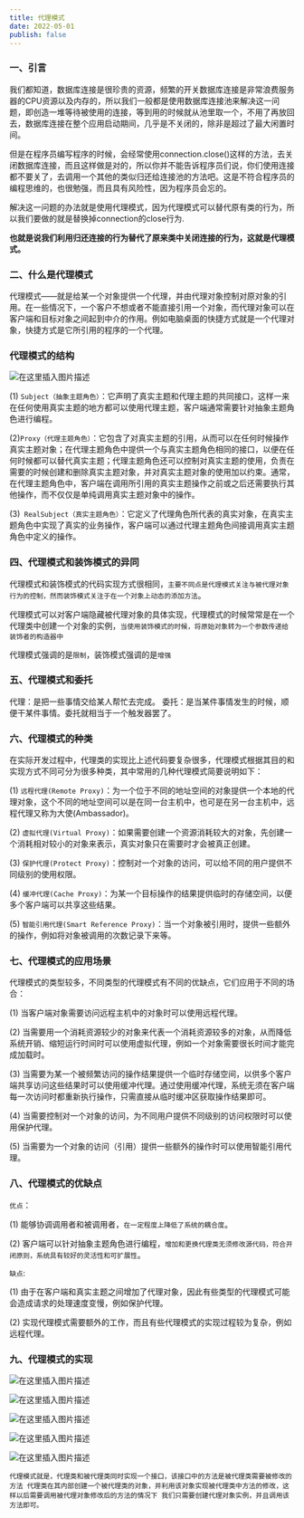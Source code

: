 ```yaml
---
title: 代理模式
date: 2022-05-01
publish: false
---
```


### 一、引言

我们都知道，数据库连接是很珍贵的资源，频繁的开关数据库连接是非常浪费服务器的CPU资源以及内存的，所以我们一般都是使用数据库连接池来解决这一问题，即创造一堆等待被使用的连接，等到用的时候就从池里取一个，不用了再放回去，数据库连接在整个应用启动期间，几乎是不关闭的，除非是超过了最大闲置时间。

但是在程序员编写程序的时候，会经常使用connection.close()这样的方法，去关闭数据库连接，而且这样做是对的，所以你并不能告诉程序员们说，你们使用连接都不要关了，去调用一个其他的类似归还给连接池的方法吧。这是不符合程序员的编程思维的，也很勉强，而且具有风险性，因为程序员会忘的。

解决这一问题的办法就是使用代理模式，因为代理模式可以替代原有类的行为，所以我们要做的就是替换掉connection的close行为.

**也就是说我们利用归还连接的行为替代了原来类中关闭连接的行为，这就是代理模式。**

### 二、什么是代理模式

代理模式——就是给某一个对象提供一个代理，并由代理对象控制对原对象的引用。在一些情况下，一个客户不想或者不能直接引用一个对象，而代理对象可以在客户端和目标对象之间起到中介的作用。例如电脑桌面的快捷方式就是一个代理对象，快捷方式是它所引用的程序的一个代理。

### 代理模式的结构

![在这里插入图片描述](https://img-blog.csdnimg.cn/638cf6c602b64b89ad5e433477ab715d.png)

(1) `Subject（抽象主题角色）`：它声明了真实主题和代理主题的共同接口，这样一来在任何使用真实主题的地方都可以使用代理主题，客户端通常需要针对抽象主题角色进行编程。

(2)`Proxy（代理主题角色）`：它包含了对真实主题的引用，从而可以在任何时候操作真实主题对象；在代理主题角色中提供一个与真实主题角色相同的接口，以便在任何时候都可以替代真实主题；代理主题角色还可以控制对真实主题的使用，负责在需要的时候创建和删除真实主题对象，并对真实主题对象的使用加以约束。通常，在代理主题角色中，客户端在调用所引用的真实主题操作之前或之后还需要执行其他操作，而不仅仅是单纯调用真实主题对象中的操作。

(3)` RealSubject（真实主题角色）`：它定义了代理角色所代表的真实对象，在真实主题角色中实现了真实的业务操作，客户端可以通过代理主题角色间接调用真实主题角色中定义的操作。

### 四、代理模式和装饰模式的异同

代理模式和装饰模式的代码实现方式很相同，`主要不同点是代理模式关注与被代理对象行为的控制，然而装饰模式关注于在一个对象上动态的添加方法`。

代理模式可以对客户端隐藏被代理对象的具体实现，代理模式的时候常常是在一个代理类中创建一个对象的实例，`当使用装饰模式的时候，将原始对象转为一个参数传递给装饰者的构造器中`

代理模式强调的是`限制`，装饰模式强调的是`增强`

### 五、代理模式和委托

代理：是把一些事情交给某人帮忙去完成。
委托：是当某件事情发生的时候，顺便干某件事情。委托就相当于一个触发器罢了。

### 六、代理模式的种类

在实际开发过程中，代理类的实现比上述代码要复杂很多，代理模式根据其目的和实现方式不同可分为很多种类，其中常用的几种代理模式简要说明如下：

(1) `远程代理(Remote Proxy)`：为一个位于不同的地址空间的对象提供一个本地的代理对象，这个不同的地址空间可以是在同一台主机中，也可是在另一台主机中，远程代理又称为大使(Ambassador)。

(2) `虚拟代理(Virtual Proxy)`：如果需要创建一个资源消耗较大的对象，先创建一个消耗相对较小的对象来表示，真实对象只在需要时才会被真正创建。

(3) `保护代理(Protect Proxy)`：控制对一个对象的访问，可以给不同的用户提供不同级别的使用权限。

(4) `缓冲代理(Cache Proxy)`：为某一个目标操作的结果提供临时的存储空间，以便多个客户端可以共享这些结果。

(5) `智能引用代理(Smart Reference Proxy)`：当一个对象被引用时，提供一些额外的操作，例如将对象被调用的次数记录下来等。

### 七、代理模式的应用场景

代理模式的类型较多，不同类型的代理模式有不同的优缺点，它们应用于不同的场合：

(1) 当客户端对象需要访问远程主机中的对象时可以使用远程代理。

(2) 当需要用一个消耗资源较少的对象来代表一个消耗资源较多的对象，从而降低系统开销、缩短运行时间时可以使用虚拟代理，例如一个对象需要很长时间才能完成加载时。

(3) 当需要为某一个被频繁访问的操作结果提供一个临时存储空间，以供多个客户端共享访问这些结果时可以使用缓冲代理。通过使用缓冲代理，系统无须在客户端每一次访问时都重新执行操作，只需直接从临时缓冲区获取操作结果即可。

(4) 当需要控制对一个对象的访问，为不同用户提供不同级别的访问权限时可以使用保护代理。

(5) 当需要为一个对象的访问（引用）提供一些额外的操作时可以使用智能引用代理。

### 八、代理模式的优缺点

`优点`：

(1) 能够协调调用者和被调用者，`在一定程度上降低了系统的耦合度`。

(2) 客户端可以针对抽象主题角色进行编程，`增加和更换代理类无须修改源代码，符合开闭原则，系统具有较好的灵活性和可扩展性`。

`缺点`:

(1) 由于在客户端和真实主题之间增加了代理对象，因此有些类型的代理模式可能会造成请求的处理速度变慢，例如保护代理。

(2) 实现代理模式需要额外的工作，而且有些代理模式的实现过程较为复杂，例如远程代理。

### 九、代理模式的实现

![在这里插入图片描述](https://img-blog.csdnimg.cn/08499255c61d4bf9b1909c3f81d54eb3.png)

![在这里插入图片描述](https://img-blog.csdnimg.cn/7569ca64085645148b670e8baff84ce1.png)

![在这里插入图片描述](https://img-blog.csdnimg.cn/6f807f099db84ebe8a602ecbc14808e1.png)

![在这里插入图片描述](https://img-blog.csdnimg.cn/368906523a6f44cfa93f5bda5325d865.png)

![在这里插入图片描述](https://img-blog.csdnimg.cn/e3b008b630f34b2bb64b4c1b34541521.png)

`代理模式就是，代理类和被代理类同时实现一个接口，该接口中的方法是被代理类需要被修改的方法
代理类在其内部创建一个被代理类的对象，并利用该对象实现被代理类中方法的修改，这样以后需要调用被代理对象修改后的方法的情况下
我们只需要创建代理对象实例，并且调用该方法即可。`
